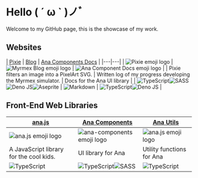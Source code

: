 # Hello ( ´ ω ` )ノﾞ
Welcome to my GitHub page, this is the showcase of my work.

## Websites
| [Pixie](https://github.com/CarcajadaArtificial/pixie) | [Blog](https://github.com/CarcajadaArtificial/myrmex-blog) | [Ana Components Docs](https://github.com/CarcajadaArtificial/ana-components-docs) |
|---|---|
| ![Pixie emoji logo](https://emojipedia-us.s3.dualstack.us-west-1.amazonaws.com/thumbs/240/apple/325/fairy_1f9da.png)  | ![Myrmex Blog emoji logo](https://emojipedia-us.s3.dualstack.us-west-1.amazonaws.com/thumbs/240/apple/325/notebook_1f4d3.png) | ![Ana Component Docs emoji logo](https://emojipedia-us.s3.dualstack.us-west-1.amazonaws.com/thumbs/240/apple/325/spiral-notepad_1f5d2-fe0f.png) |
| Pixie filters an image into a PixelArt SVG. | Written log of my progress developing the Myrmex simulator. | Docs for the Ana UI library |
| ![TypeScript](https://img.shields.io/badge/typescript-%23007ACC.svg?style=for-the-badge&logo=typescript&logoColor=white)![SASS](https://img.shields.io/badge/SASS-hotpink.svg?style=for-the-badge&logo=SASS&logoColor=white)![Deno JS](https://img.shields.io/badge/deno%20js-000000?style=for-the-badge&logo=deno&logoColor=white)![Aseprite](https://img.shields.io/badge/Aseprite-FFFFFF?style=for-the-badge&logo=Aseprite&logoColor=#7D929E) | ![Markdown](https://img.shields.io/badge/markdown-%23000000.svg?style=for-the-badge&logo=markdown&logoColor=white) | ![TypeScript](https://img.shields.io/badge/typescript-%23007ACC.svg?style=for-the-badge&logo=typescript&logoColor=white)![Deno JS](https://img.shields.io/badge/deno%20js-000000?style=for-the-badge&logo=deno&logoColor=white) |


## Front-End Web Libraries
| [ana.js](https://github.com/CarcajadaArtificial/ana.js) | [Ana Components](https://github.com/CarcajadaArtificial/ana-components) | [Ana Utils](https://github.com/CarcajadaArtificial/ana-utils) |
|---|---|---|
| ![ana.js emoji logo](https://emojipedia-us.s3.dualstack.us-west-1.amazonaws.com/thumbs/240/apple/325/a-button-blood-type_1f170-fe0f.png) | ![ana-components emoji logo](https://emojipedia-us.s3.dualstack.us-west-1.amazonaws.com/thumbs/240/apple/325/a-button-blood-type_1f170-fe0f.png)  | ![ana.js emoji logo](https://emojipedia-us.s3.dualstack.us-west-1.amazonaws.com/thumbs/240/apple/325/a-button-blood-type_1f170-fe0f.png) |
| A JavaScript library for the cool kids. | UI library for Ana | Utility functions for Ana |
| ![TypeScript](https://img.shields.io/badge/typescript-%23007ACC.svg?style=for-the-badge&logo=typescript&logoColor=white) | ![TypeScript](https://img.shields.io/badge/typescript-%23007ACC.svg?style=for-the-badge&logo=typescript&logoColor=white)![SASS](https://img.shields.io/badge/SASS-hotpink.svg?style=for-the-badge&logo=SASS&logoColor=white) | ![TypeScript](https://img.shields.io/badge/typescript-%23007ACC.svg?style=for-the-badge&logo=typescript&logoColor=white) |




